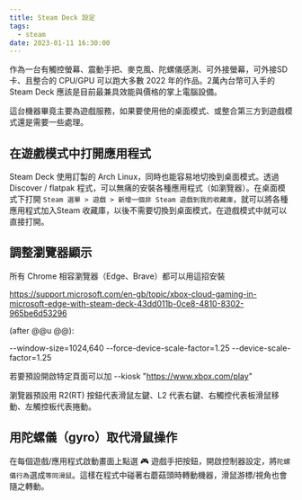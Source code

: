 ```yaml
---
title: Steam Deck 設定
tags:
  - steam
date: 2023-01-11 16:30:00
---
```


作為一台有觸控螢幕、震動手把、麥克風、陀螺儀感測、可外接螢幕，可外接SD卡、且整合的 CPU/GPU 可以跑大多數 2022 年的作品。2萬內台幣可入手的 Steam Deck 應該是目前最兼具效能與價格的掌上電腦設備。

這台機器畢竟主要為遊戲服務，如果要使用他的桌面模式、或整合第三方到遊戲模式還是需要一些處理。

## 在遊戲模式中打開應用程式

Steam Deck 使用訂製的 Arch Linux，同時也能容易地切換到桌面模式。透過 Discover / flatpak 程式，可以無痛的安裝各種應用程式（如瀏覽器）。在桌面模式下打開 `Steam 選單 > 遊戲 > 新增一個非 Steam 遊戲到我的收藏庫`，就可以將各種應用程式加入Steam 收藏庫，以後不需要切換到桌面模式，在遊戲模式中就可以直接打開。

## 調整瀏覽器顯示

所有 Chrome 相容瀏覽器（Edge、Brave）都可以用這招安裝

https://support.microsoft.com/en-gb/topic/xbox-cloud-gaming-in-microsoft-edge-with-steam-deck-43dd011b-0ce8-4810-8302-965be6d53296

 (after @@u @@):

--window-size=1024,640 --force-device-scale-factor=1.25 --device-scale-factor=1.25

若要預設開啟特定頁面可以加 --kiosk "https://www.xbox.com/play"

瀏覽器預設用 R2(RT) 按鈕代表滑鼠左鍵、L2 代表右鍵、右觸控代表板滑鼠移動、左觸控板代表捲動。

## 用陀螺儀（gyro）取代滑鼠操作

在每個遊戲/應用程式啟動畫面上點選 🎮 遊戲手把按鈕，開啟控制器設定，將`陀螺儀行為`選成`等同滑鼠`。這樣在程式中碰著右蘑菇頭時轉動機器，滑鼠游標/視角也會隨之轉動。
